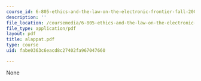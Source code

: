 ```yaml
---
course_id: 6-805-ethics-and-the-law-on-the-electronic-frontier-fall-2005
description: ''
file_location: /coursemedia/6-805-ethics-and-the-law-on-the-electronic-frontier-fall-2005/fabe0363c6eacd8c27402fa967047660_alappat.pdf
file_type: application/pdf
layout: pdf
title: alappat.pdf
type: course
uid: fabe0363c6eacd8c27402fa967047660

---
```

None